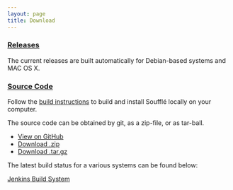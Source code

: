 ```yaml
---
layout: page
title: Download
---
```


### [Releases](https://github.com/souffle-lang/souffle/releases/)
The current releases are built automatically for Debian-based systems and MAC OS X. 

### [Source Code](https://github.com/souffle-lang/souffle)

Follow the [build instructions](/docs/build) to build and install Soufflé locally on your computer. 

The source code can be obtained by git, as a zip-file, or as tar-ball.

* <a href="https://github.com/souffle-lang/souffle" class="btn">View on GitHub</a>
* <a href="https://github.com/souffle-lang/souffle/zipball/master" class="btn">Download .zip</a>
* <a href="https://github.com/souffle-lang/souffle/tarball/master" class="btn">Download .tar.gz</a>

The latest build status for a various systems can be found below:

[Jenkins Build System](http://plang1.it.usyd.edu.au/jenkins)
